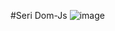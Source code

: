 #Seri Dom-Js
![image](https://user-images.githubusercontent.com/59316805/84116783-aaf23500-aa5a-11ea-9ef0-57df6445e3df.png)

